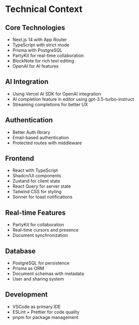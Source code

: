 # Technical Context

## Core Technologies

- Next.js 14 with App Router
- TypeScript with strict mode
- Prisma with PostgreSQL
- PartyKit for real-time collaboration
- BlockNote for rich text editing
- OpenAI for AI features

## AI Integration

- Using Vercel AI SDK for OpenAI integration
- AI completion feature in editor using gpt-3.5-turbo-instruct
- Streaming completions for better UX

## Authentication

- Better Auth library
- Email-based authentication
- Protected routes with middleware

## Frontend

- React with TypeScript
- Shadcn/UI components
- Zustand for client state
- React Query for server state
- Tailwind CSS for styling
- Sonner for toast notifications

## Real-time Features

- PartyKit for collaboration
- Real-time cursors and presence
- Document synchronization

## Database

- PostgreSQL for persistence
- Prisma as ORM
- Document schemas with metadata
- User and sharing system

## Development

- VSCode as primary IDE
- ESLint + Prettier for code quality
- pnpm for package management
